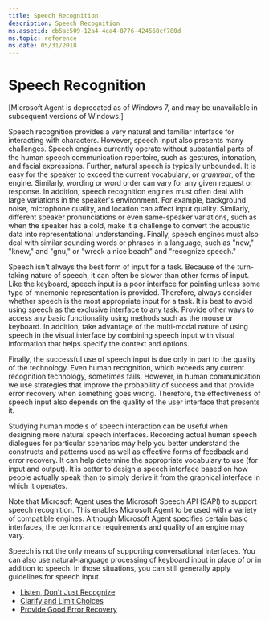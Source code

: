 ```yaml
---
title: Speech Recognition
description: Speech Recognition
ms.assetid: cb5ac509-12a4-4ca4-8776-424568cf780d
ms.topic: reference
ms.date: 05/31/2018
---
```


# Speech Recognition

\[Microsoft Agent is deprecated as of Windows 7, and may be unavailable in subsequent versions of Windows.\]

Speech recognition provides a very natural and familiar interface for interacting with characters. However, speech input also presents many challenges. Speech engines currently operate without substantial parts of the human speech communication repertoire, such as gestures, intonation, and facial expressions. Further, natural speech is typically unbounded. It is easy for the speaker to exceed the current vocabulary, or *grammar*, of the engine. Similarly, wording or word order can vary for any given request or response. In addition, speech recognition engines must often deal with large variations in the speaker's environment. For example, background noise, microphone quality, and location can affect input quality. Similarly, different speaker pronunciations or even same-speaker variations, such as when the speaker has a cold, make it a challenge to convert the acoustic data into representational understanding. Finally, speech engines must also deal with similar sounding words or phrases in a language, such as "new," "knew," and "gnu," or "wreck a nice beach" and "recognize speech."

Speech isn't always the best form of input for a task. Because of the turn-taking nature of speech, it can often be slower than other forms of input. Like the keyboard, speech input is a poor interface for pointing unless some type of mnemonic representation is provided. Therefore, always consider whether speech is the most appropriate input for a task. It is best to avoid using speech as the exclusive interface to any task. Provide other ways to access any basic functionality using methods such as the mouse or keyboard. In addition, take advantage of the multi-modal nature of using speech in the visual interface by combining speech input with visual information that helps specify the context and options.

Finally, the successful use of speech input is due only in part to the quality of the technology. Even human recognition, which exceeds any current recognition technology, sometimes fails. However, in human communication we use strategies that improve the probability of success and that provide error recovery when something goes wrong. Therefore, the effectiveness of speech input also depends on the quality of the user interface that presents it.

Studying human models of speech interaction can be useful when designing more natural speech interfaces. Recording actual human speech dialogues for particular scenarios may help you better understand the constructs and patterns used as well as effective forms of feedback and error recovery. It can help determine the appropriate vocabulary to use (for input and output). It is better to design a speech interface based on how people actually speak than to simply derive it from the graphical interface in which it operates.

Note that Microsoft Agent uses the Microsoft Speech API (SAPI) to support speech recognition. This enables Microsoft Agent to be used with a variety of compatible engines. Although Microsoft Agent specifies certain basic interfaces, the performance requirements and quality of an engine may vary.

Speech is not the only means of supporting conversational interfaces. You can also use natural-language processing of keyboard input in place of or in addition to speech. In those situations, you can still generally apply guidelines for speech input.

-   [Listen, Don't Just Recognize](listen--dont-just-recognize.md)
-   [Clarify and Limit Choices](clarify-and-limit-choices.md)
-   [Provide Good Error Recovery](provide-good-error-recovery.md)

 

 





